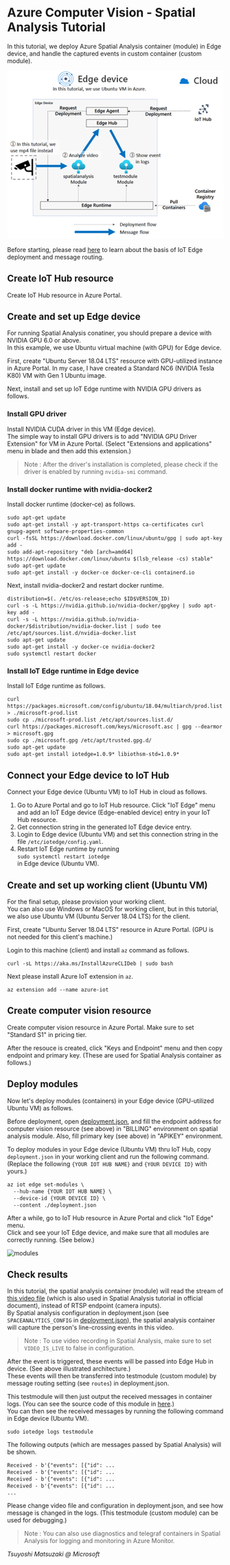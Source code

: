 # Azure Computer Vision - Spatial Analysis Tutorial

In this tutorial, we deploy Azure Spatial Analysis container (module) in Edge device, and handle the captured events in custom container (custom module).

![tutorial architecture](images/architecture.png?raw=true)

Before starting, please read [here](https://tsmatz.wordpress.com/2019/10/19/azure-iot-hub-iot-edge-module-container-tutorial-with-message-route/) to learn about the basis of IoT Edge deployment and message routing.

## Create IoT Hub resource

Create IoT Hub resource in Azure Portal.

## Create and set up Edge device

For running Spatial Analysis conatiner, you should prepare a device with NVIDIA GPU 6.0 or above.<br>
In this example, we use Ubuntu virtual machine (with GPU) for Edge device.

First, create "Ubuntu Server 18.04 LTS" resource with GPU-utilized instance in Azure Portal. In my case, I have created a Standard NC6 (NVIDIA Tesla K80) VM with Gen 1 Ubuntu image.

Next, install and set up IoT Edge runtime with NVIDIA GPU drivers as follows.

### Install GPU driver

Install NVIDIA CUDA driver in this VM (Edge device).<br>
The simple way to install GPU drivers is to add "NVIDIA GPU Driver Extension" for VM in Azure Portal. (Select "Extensions and applications" menu in blade and then add this extension.)

> Note : After the driver's installation is completed, please check if the driver is enabled by running ```nvidia-smi``` command.

### Install docker runtime with nvidia-docker2

Install docker runtime (docker-ce) as follows.

```
sudo apt-get update
sudo apt-get install -y apt-transport-https ca-certificates curl gnupg-agent software-properties-common
curl -fsSL https://download.docker.com/linux/ubuntu/gpg | sudo apt-key add -
sudo add-apt-repository "deb [arch=amd64] https://download.docker.com/linux/ubuntu $(lsb_release -cs) stable"
sudo apt-get update
sudo apt-get install -y docker-ce docker-ce-cli containerd.io
```

Next, install nvidia-docker2 and restart docker runtime.

```
distribution=$(. /etc/os-release;echo $ID$VERSION_ID)
curl -s -L https://nvidia.github.io/nvidia-docker/gpgkey | sudo apt-key add -
curl -s -L https://nvidia.github.io/nvidia-docker/$distribution/nvidia-docker.list | sudo tee /etc/apt/sources.list.d/nvidia-docker.list
sudo apt-get update
sudo apt-get install -y docker-ce nvidia-docker2
sudo systemctl restart docker
```

### Install IoT Edge runtime in Edge device

Install IoT Edge runtime as follows.

```
curl https://packages.microsoft.com/config/ubuntu/18.04/multiarch/prod.list > ./microsoft-prod.list
sudo cp ./microsoft-prod.list /etc/apt/sources.list.d/
curl https://packages.microsoft.com/keys/microsoft.asc | gpg --dearmor > microsoft.gpg
sudo cp ./microsoft.gpg /etc/apt/trusted.gpg.d/
sudo apt-get update
sudo apt-get install iotedge=1.0.9* libiothsm-std=1.0.9*
```

## Connect your Edge device to IoT Hub

Connect your Edge device (Ubuntu VM) to IoT Hub in cloud as follows.

1. Go to Azure Portal and go to IoT Hub resource. Click "IoT Edge" menu and add an IoT Edge device (Edge-enabled device) entry in your IoT Hub resource.
2. Get connection string in the generated IoT Edge device entry.
3. Login to Edge device (Ubuntu VM) and set this connection string in the file ```/etc/iotedge/config.yaml```.
4. Restart IoT Edge runtime by running<br>
```sudo systemctl restart iotedge```<br>
in Edge device (Ubuntu VM).

## Create and set up working client (Ubuntu VM)

For the final setup, please provision your working client.<br>
You can also use Windows or MacOS for working client, but in this tutorial, we also use Ubuntu VM (Ubuntu Server 18.04 LTS) for the client.

First, create "Ubuntu Server 18.04 LTS" resource in Azure Portal. (GPU is not needed for this client's machine.)

Login to this machine (client) and install ```az``` command as follows.

```
curl -sL https://aka.ms/InstallAzureCLIDeb | sudo bash
```

Next please install Azure IoT extension in ```az```.

```
az extension add --name azure-iot
```

## Create computer vision resource

Create computer vision resource in Azure Portal. Make sure to set "Standard S1" in pricing tier.

After the resouce is created, click "Keys and Endpoint" menu and then copy endpoint and primary key. (These are used for Spatial Analysis container as follows.)

## Deploy modules

Now let's deploy modules (containers) in your Edge device (GPU-utilized Ubuntu VM) as follows.

Before deployment, open [deployment.json](./deployment.json), and fill the endpoint address for computer vision resource (see above) in "BILLING" environment on spatial analysis module. Also, fill primary key (see above) in "APIKEY" environment.

To deploy modules in your Edge device (Ubuntu VM) thru IoT Hub, copy ```deployment.json``` in your working client and run the following command. (Replace the following ```{YOUR IOT HUB NAME}``` and ```{YOUR DEVICE ID}``` with yours.)

```
az iot edge set-modules \
  --hub-name {YOUR IOT HUB NAME} \
  --device-id {YOUR DEVICE ID} \
  --content ./deployment.json
```

After a while, go to IoT Hub resource in Azure Portal and click "IoT Edge" menu.<br>
Click and see your IoT Edge device, and make sure that all modules are correctly running. (See below.)

![modules](images/modules.png?raw=true)

## Check results

In this tutorial, the spatial analysis container (module) will read the stream of [this video file](https://teamfileshare.blob.core.windows.net/spatialanalysis-demo-data/line-crossing.mp4?sp=r&st=2021-04-26T22:53:17Z&se=2024-04-27T06:53:17Z&spr=https&sv=2020-02-10&sr=b&sig=sfy4Z%2BQPnMnL2wqA5F0Mw0VVGIoqHG1vtr0IhvhqCuI%3D) (which is also used in Spatial Analysis tutorial in official document), instead of RTSP endpoint (camera inputs).<br>
By Spatial analysis configuration in deployment.json (see ```SPACEANALYTICS_CONFIG``` in [deployment.json](./deployment.json)), the spatial analysis container will capture the person's line-crossing events in this video.

> Note : To use video recording in Spatial Analysis, make sure to set ```VIDEO_IS_LIVE``` to false in configuration.

After the event is triggered, these events will be passed into Edge Hub in device. (See above illustrated architecture.)<br>
These events will then be transferred into testmodule (custom module) by message routing setting (see ```routes```) in deployment.json.

This testmodule will then just output the received messages in container logs. (You can see the source code of this module in [here](https://tsmatz.wordpress.com/2019/10/19/azure-iot-hub-iot-edge-module-container-tutorial-with-message-route/).)<br>
You can then see the received messages by running the following command in Edge device (Ubuntu VM).

```
sudo iotedge logs testmodule
```

The following outputs (which are messages passed by Spatial Analysis) will be shown.

```
Received - b'{"events": [{"id": ...
Received - b'{"events": [{"id": ...
Received - b'{"events": [{"id": ...
Received - b'{"events": [{"id": ...
...
```

Please change video file and configuration in deployment.json, and see how message is changed in the logs. (This testmodule (custom module) can be used for debugging.)

> Note : You can also use diagnostics and telegraf containers in Spatial Analysis for logging and monitoring in Azure Monitor.

*Tsuyoshi Matsuzaki @ Microsoft*
